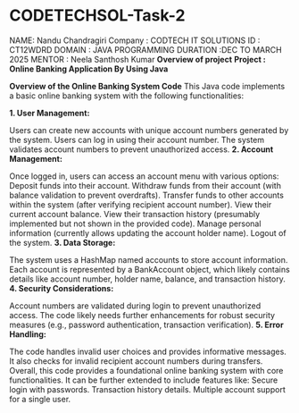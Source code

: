 # CODETECHSOL-Task-2
NAME: Nandu Chandragiri
Company : CODTECH IT SOLUTIONS 
ID : CT12WDRD
DOMAIN : JAVA PROGRAMMING 
DURATION :DEC TO MARCH 2025 
MENTOR : Neela Santhosh Kumar
**Overview of project**
**Project : Online Banking Application By Using Java**

**Overview of the Online Banking System Code**
This Java code implements a basic online banking system with the following functionalities:

**1. User Management:**

Users can create new accounts with unique account numbers generated by the system.
Users can log in using their account number.
The system validates account numbers to prevent unauthorized access.
**2. Account Management:**

Once logged in, users can access an account menu with various options:
Deposit funds into their account.
Withdraw funds from their account (with balance validation to prevent overdrafts).
Transfer funds to other accounts within the system (after verifying recipient account number).
View their current account balance.
View their transaction history (presumably implemented but not shown in the provided code).
Manage personal information (currently allows updating the account holder name).
Logout of the system.
**3. Data Storage:**

The system uses a HashMap named accounts to store account information.
Each account is represented by a BankAccount object, which likely contains details like account number, holder name, balance, and transaction history.
**4. Security Considerations:**

Account numbers are validated during login to prevent unauthorized access.
The code likely needs further enhancements for robust security measures (e.g., password authentication, transaction verification).
**5. Error Handling:**

The code handles invalid user choices and provides informative messages.
It also checks for invalid recipient account numbers during transfers.
Overall, this code provides a foundational online banking system with core functionalities. It can be further extended to include features like:
Secure login with passwords.
Transaction history details.
Multiple account support for a single user.
